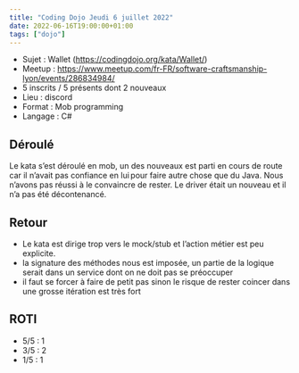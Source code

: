 ```yaml
---
title: "Coding Dojo Jeudi 6 juillet 2022"
date: 2022-06-16T19:00:00+01:00
tags: ["dojo"]
---
```


- Sujet : Wallet (https://codingdojo.org/kata/Wallet/)
- Meetup : https://www.meetup.com/fr-FR/software-craftsmanship-lyon/events/286834984/
- 5 inscrits / 5 présents dont 2 nouveaux
- Lieu : discord
- Format : Mob programming
- Langage : C#

## Déroulé

Le kata s’est déroulé en mob, un des nouveaux est parti en cours de route car il n’avait pas confiance en 
lui pour faire autre chose que du Java. Nous n’avons pas réussi à le convaincre de rester. Le driver était un nouveau et il n’a pas été décontenancé.

## Retour

- Le kata est dirige trop vers le mock/stub et l’action métier est peu explicite.
- la signature des méthodes nous est imposée, un partie de la logique serait dans un service
dont on ne doit pas se préoccuper
- il faut se forcer à faire de petit pas sinon le risque de rester coincer dans une grosse itération est 
très fort

## ROTI

- 5/5 : 1
- 3/5 : 2
- 1/5 : 1
